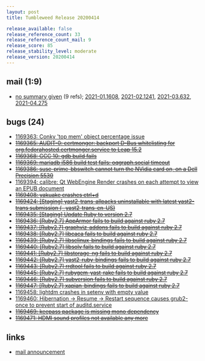 ```yaml
---
layout: post
title: Tumbleweed Release 20200414

release_available: false
release_reference_count: 33
release_reference_count_mail: 9
release_score: 85
release_stability_level: moderate
release_version: 20200414
---
```


## mail (1:9)

- [no summary given](https://lists.opensuse.org/opensuse-factory/2020-04/msg00344.html) (9 refs); [2021-01.1608](https://github.com/boombatower/tumbleweed-review/issues/10), [2021-02.1241](https://github.com/boombatower/tumbleweed-review/issues/10), [2021-03.632](https://github.com/boombatower/tumbleweed-review/issues/10), [2021-04.275](https://github.com/boombatower/tumbleweed-review/issues/10)

## bugs (24)

<!--more-->

- [1169363: Conky 'top mem' object percentage issue](https://bugzilla.opensuse.org/show_bug.cgi?id=1169363)
- ~~[1169365: AUDIT-0: certmonger: backport D-Bus whitelisting for org.fedorahosted.certmonger.service to Leap 15.2](https://bugzilla.opensuse.org/show_bug.cgi?id=1169365)~~
- ~~[1169368: GCC 10: gdb build fails](https://bugzilla.opensuse.org/show_bug.cgi?id=1169368)~~
- ~~[1169369: mariadb i586 build test fails: oqgraph.social timeout](https://bugzilla.opensuse.org/show_bug.cgi?id=1169369)~~
- ~~[1169386: suse-prime-bbswitch cannot turn the NVidia card on, on a Dell Precision 5530](https://bugzilla.opensuse.org/show_bug.cgi?id=1169386)~~
- [1169394: calibre: Qt WebEngine Render crashes on each attempt to view an EPUB document](https://bugzilla.opensuse.org/show_bug.cgi?id=1169394)
- ~~[1169408: yakuake crashes ctrl+d](https://bugzilla.opensuse.org/show_bug.cgi?id=1169408)~~
- ~~[1169424: \[Staging\] yast2-trans-allpacks uninstallable with latest yast2-trans submission (- yast2-trans-en-US)](https://bugzilla.opensuse.org/show_bug.cgi?id=1169424)~~
- ~~[1169435: \[Staging\] Update Ruby to version 2.7](https://bugzilla.opensuse.org/show_bug.cgi?id=1169435)~~
- ~~[1169436: \[Ruby2.7\] AppArmor fails to build against ruby 2.7](https://bugzilla.opensuse.org/show_bug.cgi?id=1169436)~~
- ~~[1169437: \[Ruby2.7\] graphviz-addons fails to build against ruby 2.7](https://bugzilla.opensuse.org/show_bug.cgi?id=1169437)~~
- ~~[1169438: \[Ruby2.7\] libcaca fails to build against ruby 2.7](https://bugzilla.opensuse.org/show_bug.cgi?id=1169438)~~
- ~~[1169439: \[Ruby2.7\] libselinux-bindings fails to build against ruby 2.7](https://bugzilla.opensuse.org/show_bug.cgi?id=1169439)~~
- ~~[1169440: \[Ruby2.7\] libsolv fails to build against ruby 2.7](https://bugzilla.opensuse.org/show_bug.cgi?id=1169440)~~
- ~~[1169441: \[Ruby2.7\] libstorage-ng fails to build against ruby 2.7](https://bugzilla.opensuse.org/show_bug.cgi?id=1169441)~~
- ~~[1169442: \[Ruby2.7\] yast2-ruby-bindings fails to build against ruby 2.7](https://bugzilla.opensuse.org/show_bug.cgi?id=1169442)~~
- ~~[1169443: \[Ruby2.7\] rrdtool fails to build against ruby 2.7](https://bugzilla.opensuse.org/show_bug.cgi?id=1169443)~~
- ~~[1169445: \[Ruby2.7\] rubygem-yast-rake fails to build against ruby 2.7](https://bugzilla.opensuse.org/show_bug.cgi?id=1169445)~~
- ~~[1169446: \[Ruby2.7\] subversion fails to build against ruby 2.7](https://bugzilla.opensuse.org/show_bug.cgi?id=1169446)~~
- ~~[1169447: \[Ruby2.7\] xapian-bindings fails to build against ruby 2.7](https://bugzilla.opensuse.org/show_bug.cgi?id=1169447)~~
- [1169458: lightdm crashes in setenv with empty value](https://bugzilla.opensuse.org/show_bug.cgi?id=1169458)
- [1169460: Hibernation -> Resume -> Restart sequence causes grub2-once to prevent start of auditd.service](https://bugzilla.opensuse.org/show_bug.cgi?id=1169460)
- ~~[1169469: keepass package is missing mono dependency](https://bugzilla.opensuse.org/show_bug.cgi?id=1169469)~~
- ~~[1169471: HDMI sound profiles not available any more](https://bugzilla.opensuse.org/show_bug.cgi?id=1169471)~~



## links

- [mail announcement](https://github.com/boombatower/tumbleweed-review/issues/10)
